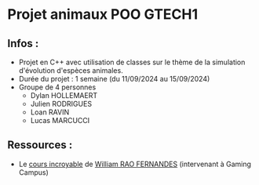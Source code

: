 # Projet animaux POO GTECH1
## Infos :
 - Projet en C++ avec utilisation de classes sur le thème de la simulation d'évolution d'espèces animales.
 - Durée du projet : 1 semaine (du 11/09/2024 au 15/09/2024)
 - Groupe de 4 personnes
   - Dylan HOLLEMAERT
   - Julien RODRIGUES
   - Loan RAVIN
   - Lucas MARCUCCI
## Ressources :
 - Le [cours incroyable](https://github.com/WilliamRaoF/CPP_POO_GTECH) de [William RAO FERNANDES](https://github.com/WilliamRaoF) (intervenant à Gaming Campus) 
